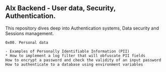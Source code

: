 ## Alx Backend - User data, Security, Authentication.

This repository dives deep into Authentication systems, Data security and Sessions management.

`0x00. Personal data`

    - Examples of Personally Identifiable Information (PII)
    * How to implement a log filter that will obfuscate PII fields
    How to encrypt a password and check the validity of an input password
    How to authenticate to a database using environment variables
